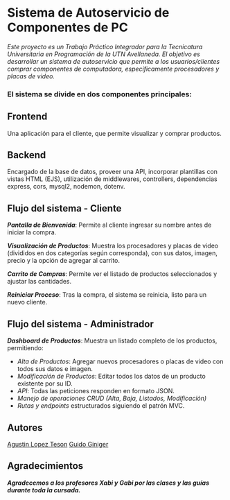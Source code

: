 # **Sistema de Autoservicio de Componentes de PC**

*Este proyecto es un Trabajo Práctico Integrador para la Tecnicatura Universitaria en Programación de la UTN Avellaneda. El objetivo es desarrollar un sistema de autoservicio que permite a los usuarios/clientes comprar componentes de computadora, específicamente procesadores y placas de video.*

### El sistema se divide en dos componentes principales:
## Frontend
Una aplicación para el cliente, que permite visualizar y comprar productos.

## Backend
Encargado de la base de datos, proveer una API, incorporar plantillas con vistas HTML (EJS), utilización de middlewares, controllers, dependencias express, cors, mysql2, nodemon, dotenv.

## Flujo del sistema - Cliente
***Pantalla de Bienvenida***: Permite al cliente ingresar su nombre antes de iniciar la compra.

***Visualización de Productos***: Muestra los procesadores y placas de video (divididos en dos categorías según corresponda), con sus datos, imagen, precio y la opción de agregar al carrito.

***Carrito de Compras***: Permite ver el listado de productos seleccionados y ajustar las cantidades.

***Reiniciar Proceso***: Tras la compra, el sistema se reinicia, listo para un nuevo cliente.

## Flujo del sistema - Administrador
***Dashboard de Productos***: Muestra un listado completo de los productos, permitiendo:
* _Alta de Productos_: Agregar nuevos procesadores o placas de video con todos sus datos e imagen.
* _Modificación de Productos_: Editar todos los datos de un producto existente por su ID.
* _API_: Todas las peticiones responden en formato JSON.
* _Manejo de operaciones CRUD (Alta, Baja, Listados, Modificación)_
* _Rutas y endpoints_ estructurados siguiendo el patrón MVC.

## Autores
[Agustin Lopez Teson](https://github.com/AgustinLopezTeson)
[Guido Giniger](https://github.com/guidoginiger)

## Agradecimientos
***Agradecemos a los profesores Xabi y Gabi por las clases y las guías durante toda la cursada.***